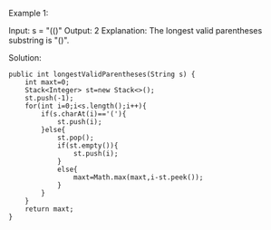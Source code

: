 Example 1:

Input: s = "(()"
Output: 2
Explanation: The longest valid parentheses substring is "()".



Solution: 

    public int longestValidParentheses(String s) {
        int maxt=0;
        Stack<Integer> st=new Stack<>();
        st.push(-1);
        for(int i=0;i<s.length();i++){
            if(s.charAt(i)=='('){
                st.push(i);
            }else{
                st.pop();
                if(st.empty()){
                    st.push(i);
                }
                else{
                    maxt=Math.max(maxt,i-st.peek());
                }
            }
        }
        return maxt;
    }    
